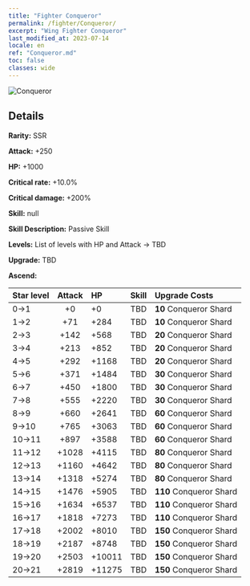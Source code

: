 ```yaml
---
title: "Fighter Conqueror"
permalink: /fighter/Conqueror/
excerpt: "Wing Fighter Conqueror"
last_modified_at: 2023-07-14
locale: en
ref: "Conqueror.md"
toc: false
classes: wide
---
```



 ![Conqueror](/images/ship/fj_img101.png)

## Details

 **Rarity:** SSR 

 **Attack:** +250

 **HP:** +1000

 **Critical rate:** +10.0%

 **Critical damage:** +200%

 **Skill:** null

 **Skill Description:**  Passive Skill

 **Levels:**  List of levels with HP and Attack -> TBD

 **Upgrade:**  TBD

 **Ascend:**  

  |  Star level | Attack | HP |  Skill | Upgrade Costs |
  |:------|:----:|:------|:-------:|:-------------------|
  | 0->1  | +0  | +0  | TBD  | **10** Conqueror Shard |
  | 1->2  | +71  | +284  | TBD  | **10** Conqueror Shard |
  | 2->3  | +142  | +568  | TBD  | **20** Conqueror Shard |
  | 3->4  | +213  | +852  | TBD  | **20** Conqueror Shard |
  | 4->5  | +292  | +1168  | TBD  | **20** Conqueror Shard |
  | 5->6  | +371  | +1484  | TBD  | **30** Conqueror Shard |
  | 6->7  | +450  | +1800  | TBD  | **30** Conqueror Shard |
  | 7->8  | +555  | +2220  | TBD  | **30** Conqueror Shard |
  | 8->9  | +660  | +2641  | TBD  | **60** Conqueror Shard |
  | 9->10  | +765  | +3063  | TBD  | **60** Conqueror Shard |
  | 10->11  | +897  | +3588  | TBD  | **60** Conqueror Shard |
  | 11->12  | +1028  | +4115  | TBD  | **80** Conqueror Shard |
  | 12->13  | +1160  | +4642  | TBD  | **80** Conqueror Shard |
  | 13->14  | +1318  | +5274  | TBD  | **80** Conqueror Shard |
  | 14->15  | +1476  | +5905  | TBD  | **110** Conqueror Shard |
  | 15->16  | +1634  | +6537  | TBD  | **110** Conqueror Shard |
  | 16->17  | +1818  | +7273  | TBD  | **110** Conqueror Shard |
  | 17->18  | +2002  | +8010  | TBD  | **150** Conqueror Shard |
  | 18->19  | +2187  | +8748  | TBD  | **150** Conqueror Shard |
  | 19->20  | +2503  | +10011  | TBD  | **150** Conqueror Shard |
  | 20->21  | +2819  | +11275  | TBD  | **150** Conqueror Shard |

